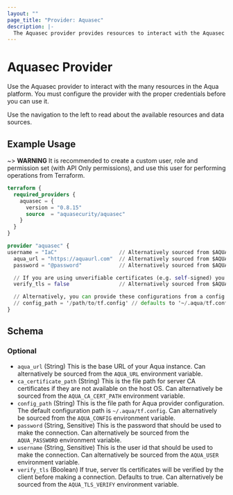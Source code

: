 ```yaml
---
layout: ""
page_title: "Provider: Aquasec"
description: |-
  The Aquasec provider provides resources to interact with the Aquasec API.
---
```


# Aquasec Provider

Use the Aquasec provider to interact with the many resources in the Aqua platform. 
You must configure the provider with the proper credentials before you can use it.

Use the navigation to the left to read about the available resources and data sources.

## Example Usage

~> **WARNING** It is recommended to create a custom user, role and permission set 
(with API Only permissions), and use this user for performing operations from Terraform.

```terraform
terraform {
  required_providers {
    aquasec = {
      version = "0.8.15"
      source  = "aquasecurity/aquasec"
    }
  }
}

provider "aquasec" {
username = "IaC"                    // Alternatively sourced from $AQUA_USER
  aqua_url = "https://aquaurl.com"  // Alternatively sourced from $AQUA_URL
  password = "@password"            // Alternatively sourced from $AQUA_PASSWORD

  // If you are using unverifiable certificates (e.g. self-signed) you may need to disable certificate verification
  verify_tls = false                // Alternatively sourced from $AQUA_TLS_VERIFY

  // Alternatively, you can provide these configurations from a config file, and configure the provider as below
  // config_path = '/path/to/tf.config' // defaults to '~/.aqua/tf.config' -- Alternatively sourced from $AQUA_CONFIG
}
```

<!-- schema generated by tfplugindocs -->
## Schema

### Optional

- `aqua_url` (String) This is the base URL of your Aqua instance. Can alternatively be sourced from the `AQUA_URL` environment variable.
- `ca_certificate_path` (String) This is the file path for server CA certificates if they are not available on the host OS. Can alternatively be sourced from the `AQUA_CA_CERT_PATH` environment variable.
- `config_path` (String) This is the file path for Aqua provider configuration. The default configuration path is `~/.aqua/tf.config`. Can alternatively be sourced from the `AQUA_CONFIG` environment variable.
- `password` (String, Sensitive) This is the password that should be used to make the connection. Can alternatively be sourced from the `AQUA_PASSWORD` environment variable.
- `username` (String, Sensitive) This is the user id that should be used to make the connection. Can alternatively be sourced from the `AQUA_USER` environment variable.
- `verify_tls` (Boolean) If true, server tls certificates will be verified by the client before making a connection. Defaults to true. Can alternatively be sourced from the `AQUA_TLS_VERIFY` environment variable.